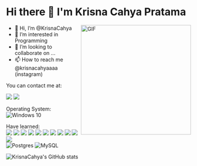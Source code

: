 <h1 style="center">
    Hi there 👋 I'm Krisna Cahya Pratama
</h1>

<img align="right" height="300"  alt="GIF" src="https://i.pinimg.com/originals/13/f0/ff/13f0ffdf12d65d1f1dc835d7d0429655.gif" />

<!-- <img align="center" src="https://github-readme-stats.vercel.app/api?username=KrisnaCahya&show_icons=true&theme=radical" width="400">
 -->
- 👋 Hi, I’m @KrisnaCahya
- 👀 I’m interested in Programming
- 💞️ I’m looking to collaborate on ...
- 📫 How to reach me @krisnacahyaaaa (instagram)

You can contact me at:<br>
<!-- <a href="https://t.me/ExcaliburZx"><img src="https://img.shields.io/badge/Telegram-2CA5E0?style=for-the-badge&logo=telegram&logoColor=white"></a> -->
<a href="mailto:krisnacahyap2@gmail.com"><img src="https://img.shields.io/badge/Gmail-D14836?style=for-the-badge&logo=gmail&logoColor=white"></a>
<a href="https://www.instagram.com/krisnacahyaaaa/"><img src="https://img.shields.io/badge/KrisnaCahya-bc2a8d?style=for-the-badge&logo=instagram&logoColor=white"></a>

Operating System:<br>
<img alt="Windows 10" src="https://img.shields.io/badge/Windows-0078D6?style=for-the-badge&logo=windows&logoColor=white" />

Have learned:<br>
<img src="https://img.shields.io/badge/Python%20-%233776AB.svg?&style=for-the-badge&logo=Python&logoColor=white"/>
<img src="https://img.shields.io/badge/html5%20-%23E34F26.svg?&style=for-the-badge&logo=html5&logoColor=white"/>
<img src="https://img.shields.io/badge/css3%20-%231572B6.svg?&style=for-the-badge&logo=css3&logoColor=white"/>
<img src="https://img.shields.io/badge/javascript%20-%23323330.svg?&style=for-the-badge&logo=javascript&logoColor=%23F7DF1E"/>
<img src="https://img.shields.io/badge/bootstrap%20-%23563D7C.svg?&style=for-the-badge&logo=bootstrap&logoColor=white"/>
<img src="https://img.shields.io/badge/php-%23777BB4.svg?&style=for-the-badge&logo=php&logoColor=white"/>
<img src="https://img.shields.io/badge/laravel%20-%23FF2D20.svg?&style=for-the-badge&logo=laravel&logoColor=white"/>
<img src="https://img.shields.io/badge/dart-%230175C2.svg?&style=for-the-badge&logo=dart&logoColor=white"/>
<img src="https://img.shields.io/badge/Flutter%20-%2302569B.svg?&style=for-the-badge&logo=Flutter&logoColor=white"/>
<img src="https://img.shields.io/badge/C%23-239120?style=for-the-badge&logo=c-sharp&logoColor=white">
<img src="https://img.shields.io/badge/git%20-%23F05033.svg?&style=for-the-badge&logo=git&logoColor=white"/>    
<img alt="Postgres" src ="https://img.shields.io/badge/postgres-%23316192.svg?&style=for-the-badge&logo=postgresql&logoColor=white"/>
<img alt="MySQL" src="https://img.shields.io/badge/mysql-%2300f.svg?&style=for-the-badge&logo=mysql&logoColor=white"/>
     
<!-- [![KrisnaCahya's GitHub stats](https://github-readme-stats.vercel.app/api?username=KrisnaCahya&theme=radical&show_icons=true)](https://github.com/KrisnaCahya/github-readme-stats) -->
![KrisnaCahya's GitHub stats](https://github-readme-stats.vercel.app/api?username=KrisnaCahya&show_icons=true&theme=radical)
